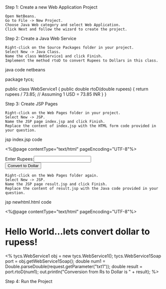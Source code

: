 Step 1: Create a new Web Application Project

    Open NetBeans.
    Go to File -> New Project.
    Choose Java Web category and select Web Application.
    Click Next and follow the wizard to create the project.

Step 2: Create a Java Web Service

    Right-click on the Source Packages folder in your project.
    Select New -> Java Class.
    Name the class WebService1 and click Finish.
    Implement the method rtoD to convert Rupees to Dollars in this class.

java code netbeans

package tycs;

public class WebService1 {
    public double rtoD(double rupees) {
        return rupees / 73.85; // Assuming 1 USD = 73.85 INR
    }
}

Step 3: Create JSP Pages

    Right-click on the Web Pages folder in your project.
    Select New -> JSP.
    Name the JSP page index.jsp and click Finish.
    Replace the content of index.jsp with the HTML form code provided in your question.

jsp index.jsp code

<%@page contentType="text/html" pageEncoding="UTF-8"%>
<!DOCTYPE html>
<html>
    <head>
        <title>--Calculation--</title>
        <meta charset="UTF-8">
        <meta name="viewport" content="width=device-width, initial-scale=1.0">
    </head>
    <body>
        <form action="result.jsp" method="POST"> 
            Enter Rupees:<input type="text" name="txt1" value="" /> <br>
            <input type="submit" value="Convert to Dollar"/> <br>
        </form>
    </body>
</html>

    Right-click on the Web Pages folder again.
    Select New -> JSP.
    Name the JSP page result.jsp and click Finish.
    Replace the content of result.jsp with the Java code provided in your question.

jsp newhtml.html code

<%@page contentType="text/html" pageEncoding="UTF-8"%>
<!DOCTYPE html>
<html>
    <head>
        <meta http-equiv="Content-Type" content="text/html; charset=UTF-8">
        <title>JSP Page</title>
    </head>
    <body>
        <h1>Hello World...lets convert dollar to rupess!</h1>
       <%
            tycs.WebService1 obj = new tycs.WebService1();
            tycs.WebService1Soap port = obj.getWebService1Soap();
            double num1 = Double.parseDouble(request.getParameter("txt1"));
            double result = port.rtoD(num1);
            out.println("Conversion from Rs to Dollar is " + result);
       %>
    </body>
</html>

Step 4: Run the Project

